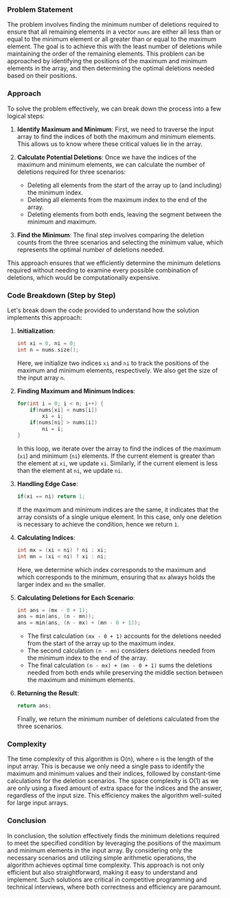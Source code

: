 ### Problem Statement

The problem involves finding the minimum number of deletions required to ensure that all remaining elements in a vector `nums` are either all less than or equal to the minimum element or all greater than or equal to the maximum element. The goal is to achieve this with the least number of deletions while maintaining the order of the remaining elements. This problem can be approached by identifying the positions of the maximum and minimum elements in the array, and then determining the optimal deletions needed based on their positions.

### Approach

To solve the problem effectively, we can break down the process into a few logical steps:

1. **Identify Maximum and Minimum**: First, we need to traverse the input array to find the indices of both the maximum and minimum elements. This allows us to know where these critical values lie in the array.

2. **Calculate Potential Deletions**: Once we have the indices of the maximum and minimum elements, we can calculate the number of deletions required for three scenarios:
   - Deleting all elements from the start of the array up to (and including) the minimum index.
   - Deleting all elements from the maximum index to the end of the array.
   - Deleting elements from both ends, leaving the segment between the minimum and maximum.

3. **Find the Minimum**: The final step involves comparing the deletion counts from the three scenarios and selecting the minimum value, which represents the optimal number of deletions needed.

This approach ensures that we efficiently determine the minimum deletions required without needing to examine every possible combination of deletions, which would be computationally expensive.

### Code Breakdown (Step by Step)

Let's break down the code provided to understand how the solution implements this approach:

1. **Initialization**:
   ```cpp
   int xi = 0, ni = 0;
   int n = nums.size();
   ```
   Here, we initialize two indices `xi` and `ni` to track the positions of the maximum and minimum elements, respectively. We also get the size of the input array `n`.

2. **Finding Maximum and Minimum Indices**:
   ```cpp
   for(int i = 0; i < n; i++) {
       if(nums[xi] < nums[i])
           xi = i;
       if(nums[ni] > nums[i])
           ni = i;
   }
   ```
   In this loop, we iterate over the array to find the indices of the maximum (`xi`) and minimum (`ni`) elements. If the current element is greater than the element at `xi`, we update `xi`. Similarly, if the current element is less than the element at `ni`, we update `ni`.

3. **Handling Edge Case**:
   ```cpp
   if(xi == ni) return 1;
   ```
   If the maximum and minimum indices are the same, it indicates that the array consists of a single unique element. In this case, only one deletion is necessary to achieve the condition, hence we return `1`.

4. **Calculating Indices**:
   ```cpp
   int mx = (xi < ni) ? ni : xi;
   int mn = (xi < ni) ? xi : ni;
   ```
   Here, we determine which index corresponds to the maximum and which corresponds to the minimum, ensuring that `mx` always holds the larger index and `mn` the smaller.

5. **Calculating Deletions for Each Scenario**:
   ```cpp
   int ans = (mx - 0 + 1);
   ans = min(ans, (n - mn));
   ans = min(ans, (n - mx) + (mn - 0 + 1));
   ```
   - The first calculation `(mx - 0 + 1)` accounts for the deletions needed from the start of the array up to the maximum index.
   - The second calculation `(n - mn)` considers deletions needed from the minimum index to the end of the array.
   - The final calculation `(n - mx) + (mn - 0 + 1)` sums the deletions needed from both ends while preserving the middle section between the maximum and minimum elements.

6. **Returning the Result**:
   ```cpp
   return ans;
   ```
   Finally, we return the minimum number of deletions calculated from the three scenarios.

### Complexity

The time complexity of this algorithm is O(n), where `n` is the length of the input array. This is because we only need a single pass to identify the maximum and minimum values and their indices, followed by constant-time calculations for the deletion scenarios. The space complexity is O(1) as we are only using a fixed amount of extra space for the indices and the answer, regardless of the input size. This efficiency makes the algorithm well-suited for large input arrays.

### Conclusion

In conclusion, the solution effectively finds the minimum deletions required to meet the specified condition by leveraging the positions of the maximum and minimum elements in the input array. By considering only the necessary scenarios and utilizing simple arithmetic operations, the algorithm achieves optimal time complexity. This approach is not only efficient but also straightforward, making it easy to understand and implement. Such solutions are critical in competitive programming and technical interviews, where both correctness and efficiency are paramount.
